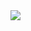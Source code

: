 <img align="center" src="https://media3.giphy.com/media/v1.Y2lkPTc5MGI3NjExNHd1ODZkaDN5dHVqcWt5N2V1ZjVjN2NqNmh4aTJka2l1MXpycmZ1OSZlcD12MV9pbnRlcm5hbF9naWZfYnlfaWQmY3Q9Zw/sLM5Xal1xEHze8LKZK/giphy.gif" />
